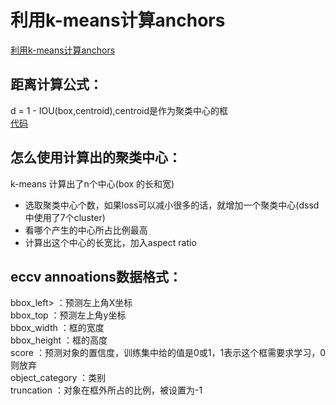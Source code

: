 # 利用k-means计算anchors
[利用k-means计算anchors](https://blog.csdn.net/hrsstudy/article/details/71173305?utm_source=itdadao&utm_medium=referral#__NO_LINK_PROXY__)
## 距离计算公式：
d = 1 - IOU(box,centroid),centroid是作为聚类中心的框  
[代码](https://github.com/waallf/ECCV/blob/master/k-means_anchors.py)

## 怎么使用计算出的聚类中心：  
k-means 计算出了n个中心(box 的长和宽)  
* 选取聚类中心个数，如果loss可以减小很多的话，就增加一个聚类中心(dssd中使用了7个cluster)  
* 看哪个产生的中心所占比例最高  
* 计算出这个中心的长宽比，加入aspect ratio  
## eccv annoations数据格式：
bbox_left>        ：预测左上角X坐标  
bbox_top          ：预测左上角y坐标  
bbox_width        ：框的宽度  
bbox_height       ：框的高度  
score             ：预测对象的置信度，训练集中给的值是0或1，1表示这个框需要求学习，0则放弃  
object_category   ：类别  
truncation        ：对象在框外所占的比例，被设置为-1  

